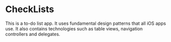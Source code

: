 # CheckLists

This is a to-do list app. It uses fundamental design patterns that all iOS apps use. It also contains technologies such as table views, navigation controllers and delegates.
